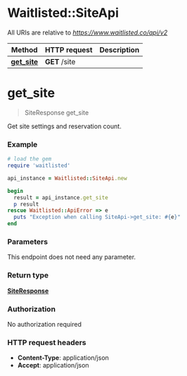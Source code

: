 # Waitlisted::SiteApi

All URIs are relative to *https://www.waitlisted.co/api/v2*

Method | HTTP request | Description
------------- | ------------- | -------------
[**get_site**](SiteApi.md#get_site) | **GET** /site | 


# **get_site**
> SiteResponse get_site



Get site settings and reservation count.

### Example
```ruby
# load the gem
require 'waitlisted'

api_instance = Waitlisted::SiteApi.new

begin
  result = api_instance.get_site
  p result
rescue Waitlisted::ApiError => e
  puts "Exception when calling SiteApi->get_site: #{e}"
end
```

### Parameters
This endpoint does not need any parameter.

### Return type

[**SiteResponse**](SiteResponse.md)

### Authorization

No authorization required

### HTTP request headers

 - **Content-Type**: application/json
 - **Accept**: application/json



